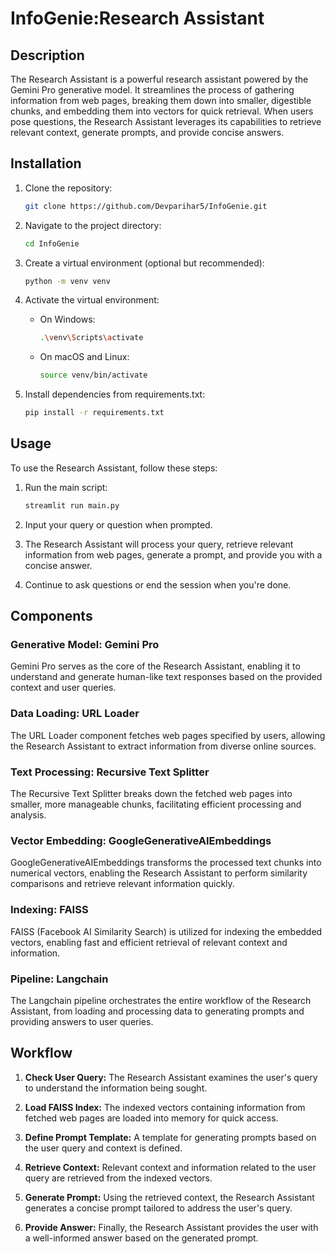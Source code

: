 # InfoGenie:Research Assistant

## Description

The Research Assistant is a powerful research assistant powered by the Gemini Pro generative model. It streamlines the process of gathering information from web pages, breaking them down into smaller, digestible chunks, and embedding them into vectors for quick retrieval. When users pose questions, the Research Assistant leverages its capabilities to retrieve relevant context, generate prompts, and provide concise answers.

## Installation

1. Clone the repository:
   ```bash
   git clone https://github.com/Devparihar5/InfoGenie.git
   ```

2. Navigate to the project directory:
   ```bash
   cd InfoGenie
   ```

3. Create a virtual environment (optional but recommended):
   ```bash
   python -m venv venv
   ```

4. Activate the virtual environment:
   - On Windows:
     ```bash
     .\venv\Scripts\activate
     ```
   - On macOS and Linux:
     ```bash
     source venv/bin/activate
     ```

5. Install dependencies from requirements.txt:
   ```bash
   pip install -r requirements.txt
   ```

## Usage

To use the Research Assistant, follow these steps:

1. Run the main script:
   ```bash
   streamlit run main.py
   ```

2. Input your query or question when prompted.

3. The Research Assistant will process your query, retrieve relevant information from web pages, generate a prompt, and provide you with a concise answer.

4. Continue to ask questions or end the session when you're done.

## Components

### Generative Model: Gemini Pro
Gemini Pro serves as the core of the Research Assistant, enabling it to understand and generate human-like text responses based on the provided context and user queries.

### Data Loading: URL Loader
The URL Loader component fetches web pages specified by users, allowing the Research Assistant to extract information from diverse online sources.

### Text Processing: Recursive Text Splitter
The Recursive Text Splitter breaks down the fetched web pages into smaller, more manageable chunks, facilitating efficient processing and analysis.

### Vector Embedding: GoogleGenerativeAIEmbeddings
GoogleGenerativeAIEmbeddings transforms the processed text chunks into numerical vectors, enabling the Research Assistant to perform similarity comparisons and retrieve relevant information quickly.

### Indexing: FAISS
FAISS (Facebook AI Similarity Search) is utilized for indexing the embedded vectors, enabling fast and efficient retrieval of relevant context and information.

### Pipeline: Langchain
The Langchain pipeline orchestrates the entire workflow of the Research Assistant, from loading and processing data to generating prompts and providing answers to user queries.

## Workflow

1. **Check User Query:** The Research Assistant examines the user's query to understand the information being sought.
  
2. **Load FAISS Index:** The indexed vectors containing information from fetched web pages are loaded into memory for quick access.

3. **Define Prompt Template:** A template for generating prompts based on the user query and context is defined.

4. **Retrieve Context:** Relevant context and information related to the user query are retrieved from the indexed vectors.

5. **Generate Prompt:** Using the retrieved context, the Research Assistant generates a concise prompt tailored to address the user's query.

6. **Provide Answer:** Finally, the Research Assistant provides the user with a well-informed answer based on the generated prompt.
